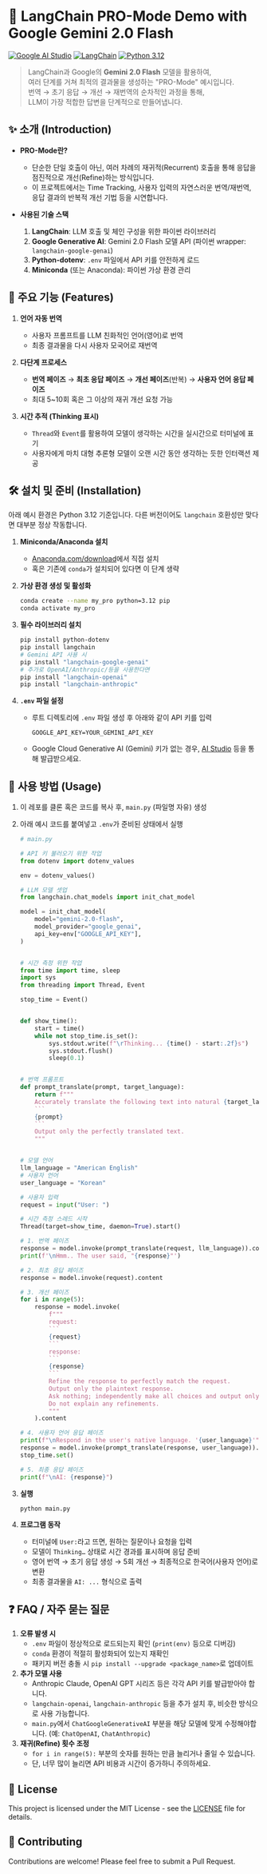 # 🚀 LangChain PRO-Mode Demo with Google Gemini 2.0 Flash

[![Google AI Studio](https://img.shields.io/badge/Google%20AI%20Studio-Gemini%202.0%20Flash-blueviolet)](https://ai.google.dev/)
[![LangChain](https://img.shields.io/badge/LangChain-Framework-brightgreen)](https://python.langchain.com/)
[![Python 3.12](https://img.shields.io/badge/Python-3.12-blue)](https://www.python.org/)

> LangChain과 Google의 **Gemini 2.0 Flash** 모델을 활용하여,  
> 여러 단계를 거쳐 최적의 결과물을 생성하는 "PRO-Mode" 예시입니다.  
> 번역 → 초기 응답 → 개선 → 재번역의 순차적인 과정을 통해,  
> LLM이 가장 적합한 답변을 단계적으로 만들어냅니다.

## ✨ 소개 (Introduction)

- **PRO-Mode란?**
    - 단순한 단일 호출이 아닌, 여러 차례의 재귀적(Recurrent) 호출을 통해 응답을 점진적으로 개선(Refine)하는 방식입니다.
    - 이 프로젝트에서는 Time Tracking, 사용자 입력의 자연스러운 번역/재번역, 응답 결과의 반복적 개선 기법 등을 시연합니다.

- **사용된 기술 스택**
    1.  **LangChain**: LLM 호출 및 체인 구성을 위한 파이썬 라이브러리
    2.  **Google Generative AI**: Gemini 2.0 Flash 모델 API (파이썬 wrapper: `langchain-google-genai`)
    3.  **Python-dotenv**: `.env` 파일에서 API 키를 안전하게 로드
    4.  **Miniconda** (또는 Anaconda): 파이썬 가상 환경 관리

## 🌟 주요 기능 (Features)

1.  **언어 자동 번역**
    -   사용자 프롬프트를 LLM 친화적인 언어(영어)로 번역
    -   최종 결과물을 다시 사용자 모국어로 재번역

2.  **다단계 프로세스**
    -   **번역 페이즈** → **최초 응답 페이즈** → **개선 페이즈**(반복) → **사용자 언어 응답 페이즈**
    -   최대 5~10회 혹은 그 이상의 재귀 개선 요청 가능

3.  **시간 추적 (Thinking 표시)**
    -   `Thread`와 `Event`를 활용하여 모델이 생각하는 시간을 실시간으로 터미널에 표기
    -   사용자에게 마치 대형 추론형 모델이 오랜 시간 동안 생각하는 듯한 인터랙션 제공

## 🛠️ 설치 및 준비 (Installation)

아래 예시 환경은 Python 3.12 기준입니다.  다른 버전이어도 `langchain` 호환성만 맞다면 대부분 정상 작동합니다.

1.  **Miniconda/Anaconda 설치**
    -   [Anaconda.com/download](https://www.anaconda.com/download/)에서 직접 설치
    -   혹은 기존에 `conda`가 설치되어 있다면 이 단계 생략

2.  **가상 환경 생성 및 활성화**

    ```bash
    conda create --name my_pro python=3.12 pip
    conda activate my_pro
    ```

3.  **필수 라이브러리 설치**

    ```bash
    pip install python-dotenv
    pip install langchain
    # Gemini API 사용 시
    pip install "langchain-google-genai"
    # 추가로 OpenAI/Anthropic/등을 사용한다면
    pip install "langchain-openai"
    pip install "langchain-anthropic"
    ```

4.  **`.env` 파일 설정**
    -   루트 디렉토리에 `.env` 파일 생성 후 아래와 같이 API 키를 입력

        ```
        GOOGLE_API_KEY=YOUR_GEMINI_API_KEY
        ```

    -   Google Cloud Generative AI (Gemini) 키가 없는 경우, [AI Studio](https://makersuite.google.com/app/apikey) 등을 통해 발급받으세요.

## 🚀 사용 방법 (Usage)

1.  이 레포를 클론 혹은 코드를 복사 후, `main.py` (파일명 자유) 생성
2.  아래 예시 코드를 붙여넣고 `.env`가 준비된 상태에서 실행

    ```python
    # main.py

    # API 키 불러오기 위한 작업
    from dotenv import dotenv_values

    env = dotenv_values()

    # LLM 모델 셋업
    from langchain.chat_models import init_chat_model

    model = init_chat_model(
        model="gemini-2.0-flash",
        model_provider="google_genai",
        api_key=env["GOOGLE_API_KEY"],
    )


    # 시간 측정 위한 작업
    from time import time, sleep
    import sys
    from threading import Thread, Event

    stop_time = Event()


    def show_time():
        start = time()
        while not stop_time.is_set():
            sys.stdout.write(f"\rThinking... {time() - start:.2f}s")
            sys.stdout.flush()
            sleep(0.1)


    # 번역 프롬프트
    def prompt_translate(prompt, target_language):
        return f"""
        Accurately translate the following text into natural {target_language}.
        ```
        {prompt}
        ```
        Output only the perfectly translated text.
        """


    # 모델 언어
    llm_language = "American English"
    # 사용자 언어
    user_language = "Korean"

    # 사용자 입력
    request = input("User: ")

    # 시간 측정 스레드 시작
    Thread(target=show_time, daemon=True).start()

    # 1. 번역 페이즈
    response = model.invoke(prompt_translate(request, llm_language)).content
    print(f'\nHmm.. The user said, "{response}"')

    # 2. 최초 응답 페이즈
    response = model.invoke(request).content

    # 3. 개선 페이즈
    for i in range(5):
        response = model.invoke(
            f"""
            request:
            ```
            {request}
            ```
            response:
            ```
            {response}
            ```
            Refine the response to perfectly match the request.
            Output only the plaintext response.
            Ask nothing; independently make all choices and output only the final result.
            Do not explain any refinements.
            """
        ).content

    # 4. 사용자 언어 응답 페이즈
    print(f"\nRespond in the user's native language. '{user_language}'")
    response = model.invoke(prompt_translate(response, user_language)).content
    stop_time.set()

    # 5. 최종 응답 페이즈
    print(f"\nAI: {response}")


    ```

3.  **실행**

    ```bash
    python main.py
    ```

4.  **프로그램 동작**
    -   터미널에 `User:`라고 뜨면, 원하는 질문이나 요청을 입력
    -   모델이 `Thinking…` 상태로 시간 경과를 표시하며 응답 준비
    -   영어 번역 → 초기 응답 생성 → 5회 개선 → 최종적으로 한국어(사용자 언어)로 변환
    -   최종 결과물을 `AI: ...` 형식으로 출력

## ❓ FAQ / 자주 묻는 질문

1.  **오류 발생 시**
    -   `.env` 파일이 정상적으로 로드되는지 확인 (`print(env)` 등으로 디버깅)
    -   `conda` 환경이 적절히 활성화되어 있는지 재확인
    -   패키지 버전 충돌 시 `pip install --upgrade <package_name>`로 업데이트
2.  **추가 모델 사용**
    -   Anthropic Claude, OpenAI GPT 시리즈 등은 각각 API 키를 발급받아야 합니다.
    -   `langchain-openai`, `langchain-anthropic` 등을 추가 설치 후, 비슷한 방식으로 사용 가능합니다.
    -   `main.py`에서 `ChatGoogleGenerativeAI` 부분을 해당 모델에 맞게 수정해야합니다. (예: `ChatOpenAI`, `ChatAnthropic`)
3.  **재귀(Refine) 횟수 조정**
    -   `for i in range(5):` 부분의 숫자를 원하는 만큼 늘리거나 줄일 수 있습니다.
    -   단, 너무 많이 늘리면 API 비용과 시간이 증가하니 주의하세요.

## 📝 License

This project is licensed under the MIT License - see the [LICENSE](LICENSE) file for details.

## 🤝 Contributing

Contributions are welcome! Please feel free to submit a Pull Request.
